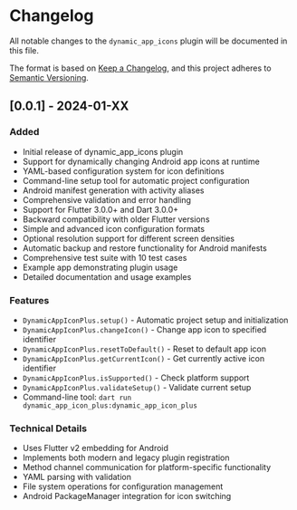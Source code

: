 # Changelog

All notable changes to the `dynamic_app_icons` plugin will be documented in this file.

The format is based on [Keep a Changelog](https://keepachangelog.com/en/1.0.0/),
and this project adheres to [Semantic Versioning](https://semver.org/spec/v2.0.0.html).

## [0.0.1] - 2024-01-XX

### Added
- Initial release of dynamic_app_icons plugin
- Support for dynamically changing Android app icons at runtime
- YAML-based configuration system for icon definitions
- Command-line setup tool for automatic project configuration
- Android manifest generation with activity aliases
- Comprehensive validation and error handling
- Support for Flutter 3.0.0+ and Dart 3.0.0+
- Backward compatibility with older Flutter versions
- Simple and advanced icon configuration formats
- Optional resolution support for different screen densities
- Automatic backup and restore functionality for Android manifests
- Comprehensive test suite with 10 test cases
- Example app demonstrating plugin usage
- Detailed documentation and usage examples

### Features
- `DynamicAppIconPlus.setup()` - Automatic project setup and initialization
- `DynamicAppIconPlus.changeIcon()` - Change app icon to specified identifier
- `DynamicAppIconPlus.resetToDefault()` - Reset to default app icon
- `DynamicAppIconPlus.getCurrentIcon()` - Get currently active icon identifier
- `DynamicAppIconPlus.isSupported()` - Check platform support
- `DynamicAppIconPlus.validateSetup()` - Validate current setup
- Command-line tool: `dart run dynamic_app_icon_plus:dynamic_app_icon_plus`

### Technical Details
- Uses Flutter v2 embedding for Android
- Implements both modern and legacy plugin registration
- Method channel communication for platform-specific functionality
- YAML parsing with validation
- File system operations for configuration management
- Android PackageManager integration for icon switching
